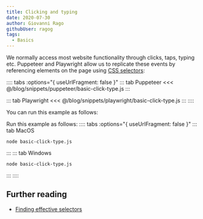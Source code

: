 ```yaml
---
title: Clicking and typing
date: 2020-07-30
author: Giovanni Rago
githubUser: ragog
tags: 
  - Basics
---
```


We normally access most website functionality through clicks, taps, typing etc. Puppeteer and Playwright allow us to replicate these events by referencing elements on the page using [CSS selectors](https://developer.mozilla.org/en-US/docs/Learn/CSS/Building_blocks/Selectors):

:::: tabs :options="{ useUrlFragment: false }"
::: tab Puppeteer 
<<< @/blog/snippets/puppeteer/basic-click-type.js
:::

::: tab Playwright
<<< @/blog/snippets/playwright/basic-click-type.js
:::
::::

You can run this example as follows:

Run this example as follows:
:::: tabs :options="{ useUrlFragment: false }"
::: tab MacOS
```shell script
node basic-click-type.js
```
:::
::: tab Windows
```shell script
node basic-click-type.js
```
:::
::::

## Further reading
- [Finding effective selectors](./selectors.md)